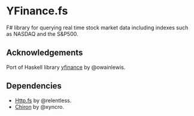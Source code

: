 # YFinance.fs
F# library for querying real time stock market data including indexes such as NASDAQ and the S&P500.

## Acknowledgements
Port of Haskell library [yfinance](https://github.com/owainlewis/yfinance) by @owainlewis.

## Dependencies
- [Http.fs](https://github.com/relentless/Http.fs) by @relentless.
- [Chiron](https://github.com/xyncro/chiron) by @xyncro.
